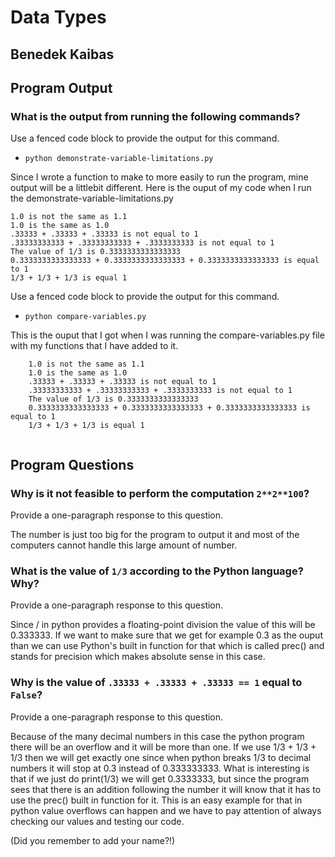 # Data Types

## Benedek Kaibas

## Program Output

### What is the output from running the following commands?

Use a fenced code block to provide the output for this command.

- `python demonstrate-variable-limitations.py`

Since I wrote a function to make to more easily to run the program, mine output will be a littlebit different.
Here is the ouput of my code when I run the demonstrate-variable-limitations.py
```
1.0 is not the same as 1.1
1.0 is the same as 1.0
.33333 + .33333 + .33333 is not equal to 1
.33333333333 + .33333333333 + .3333333333 is not equal to 1
The value of 1/3 is 0.3333333333333333
0.3333333333333333 + 0.3333333333333333 + 0.3333333333333333 is equal to 1
1/3 + 1/3 + 1/3 is equal 1

```

Use a fenced code block to provide the output for this command.

- `python compare-variables.py`

This is the ouput that I got when I was running the compare-variables.py file with my functions that I have added to it. 
```
    1.0 is not the same as 1.1
    1.0 is the same as 1.0
    .33333 + .33333 + .33333 is not equal to 1
    .33333333333 + .33333333333 + .3333333333 is not equal to 1
    The value of 1/3 is 0.3333333333333333
    0.3333333333333333 + 0.3333333333333333 + 0.3333333333333333 is equal to 1
    1/3 + 1/3 + 1/3 is equal 1


```


## Program Questions

### Why is it not feasible to perform the computation `2**2**100`?

Provide a one-paragraph response to this question.

The number is just too big for the program to output it and most of the computers cannot handle this large amount of number. 

### What is the value of `1/3` according to the Python language? Why?

Provide a one-paragraph response to this question.

Since / in python provides a floating-point division the value of this will be 0.333333. If we want to make sure that we get for example
0.3 as the ouput than we can use Python's built in function for that which is called prec() and stands for precision which makes absolute sense
in this case. 



### Why is the value of `.33333 + .33333 + .33333 == 1` equal to `False`?

Provide a one-paragraph response to this question.

Because of the many decimal numbers in this case the python program there will be an overflow and it will be more than one. If we use 1/3 + 1/3 + 1/3 then we will get exactly one since when python breaks 1/3 to decimal numbers it will stop at 0.3 instead of 0.333333333. What is interesting is that if we just do 
print(1/3) we will get 0.3333333, but since the program sees that there is an addition following the number it will know that it has to use the prec() built in function for it. This is an easy example for that in python value overflows can happen and we have to pay attention of always checking our values and testing our code. 

(Did you remember to add your name?!)